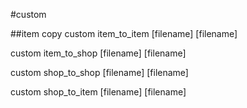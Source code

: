 #custom

##item copy
custom item_to_item [filename] [filename]

custom item_to_shop [filename] [filename]

custom shop_to_shop [filename] [filename]

custom shop_to_item [filename] [filename]
